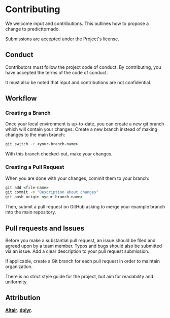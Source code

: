 # Contributing

We welcome input and contributions. This outlines how to propose a change to predicttornado.

Submissions are accepted under the Project's license. 

## Conduct

Contributors must follow the project code of conduct. By contributing, you have accepted the terms of the code of conduct. 

It must also be noted that input and contributions are not confidential. 

## Workflow

### Creating a Branch

Once your local environment is up-to-date, you can create a new git branch which will contain your changes. Create a new branch instead of making changes to the main branch:

```cmd
git switch -c <your-branch-name>
```

With this branch checked-out, make your changes.

### Creating a Pull Request

When you are done with your changes, commit them to your branch:

```cmd
git add <file-name>
git commit -m "Description about changes"
git push origin <your-branch-name>
```

Then, submit a pull request on GitHub asking to merge your example branch into the main repository.

## Pull requests and Issues

Before you make a substantial pull request, an issue should be filed and agreed upon by a team member. Typos and bugs should also be submitted via an issue. Add a clear description to your pull request submission.

If applicable, create a Git branch for each pull request in order to maintain organization. 

There is no strict style guide for the project, but aim for readability and uniformity. 

## Attribution

[**Altair**](https://github.com/altair-viz/altair/blob/master/CONTRIBUTING.md).
[**dplyr**](https://github.com/tidyverse/dplyr/blob/master/.github/CONTRIBUTING.md).

